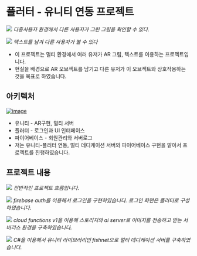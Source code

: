 # 플러터 - 유니티 연동 프로젝트

<p>
<img src="https://github.com/teamN1C/popticle_flutter_unity/assets/118543824/c6675387-1326-44e6-8112-8f05b60548db" />
<em>다중사용자 환경에서 다른 사용자가 그린 그림을 확인할 수 있다.</em>  
</p>
<p>
<img src="https://github.com/teamN1C/popticle_flutter_unity/assets/118543824/616b9e20-7943-4789-9cb4-8fde11b7fd74" />
<em>텍스트를 남겨 다른 사용자가 볼 수 있다</em>  
</p>

- 이 프로젝트는 멀티 환경에서 여러 유저가 AR 그림, 텍스트를 이용하는 프로젝트입니다.
- 현실을 배경으로 AR 오브젝트를 남기고 다른 유저가 이 오브젝트와 상호작용하는 것을 목표로 하였습니다.

## 아키텍처
<a href="https://imgbb.com/"><img src="https://i.ibb.co/6g33Y21/image.png" alt="image" border="0"></a>
- 유니티 - AR구현, 멀티 서버
- 플러터 - 로그인과 UI 인터페이스
- 파이어베이스 - 회원관리와 서버로그 
- 저는 유니티-플러터 연동, 멀티 데디케이션 서버와 파이어베이스 구현을 맡아서 프로젝트를 진행하였습니다.

## 프로젝트 내용
<p>
<img src="https://github.com/teamN1C/popticle_flutter_unity/assets/118543824/dc4e89d3-cbf3-4f1b-8335-884bdf1fd839" />
<em>전반적인 프로젝트 흐름입니다.</em>  
</p>
<p>
<img src="https://github.com/teamN1C/popticle_flutter_unity/assets/118543824/8e04297c-6652-493c-8af6-8246ff0d4cb7" />
<em>firebase auth를 이용해서 로그인을 구현하였습니다. 로그인 화면은 플러터로 구성하였습니다.</em>  
</p>
<p>
<img src="https://github.com/teamN1C/popticle_flutter_unity/assets/118543824/17022633-5e0d-4218-a378-1a06214c30d7" />
<em>cloud functions v1을 이용해 스토리지와 ai server로 이미지를 전송하고 받는 서버리스 환경을 구축하였습니다.</em>  
</p>
<p>
<img src="https://github.com/teamN1C/popticle_flutter_unity/assets/118543824/c1a2df7e-76dc-425c-a9fc-853ff37e554a" />
<em> C#을 이용해서 유니티 라이브러리인 fishnet으로 멀티 데디케이션 서버를 구축하였습니다.</em>  
</p>

